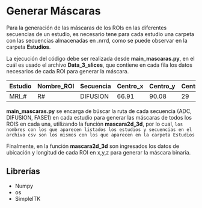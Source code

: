 # Generar Máscaras 
Para la generación de las máscaras de los ROIs en las diferentes secuencias de un estudio, es necesario tene para cada estudio una carpeta con las secuencias almacenadas en .nrrd, como se puede observar en la carpeta **Estudios**. 

La ejecución del código debe ser realizada desde **main_mascaras.py**, en el cuál es usado el archivo **Data_3_slices**, que contiene en cada fila los datos necesarios de cada ROI para generar la máscara.


| Estudio  | Nombre_ROI  | Secuencia  | Centro_x | Centro_y  | Centro_z  | Distancia_x  | ....  | Comentarios  |
| ------|-----|-----|-----|-----|-----|-----|-----|-----|
| MRI_#  	| R# 	| DIFUSION 	| 66.91  | 90.08  | 29  | 19.13  | ....  | ARTEFACTO  |


**main_mascaras.py** se encarga de búscar la ruta de cada secuencia (ADC, DIFUSION, FASE1) en cada estudio para generar las máscaras de todos los ROIS en cada una, utilizando la función **mascara2d_3d**, por lo cual, `los nombres con los que aparecen listados los estudios y secuencias en el archivo csv son los mismos con los que aparecen en la carpeta Estudios
`

Finalmente, en la función **mascara2d_3d** son ingresados los datos de ubicación y longitud de cada ROI en x,y,z para generar la máscara binaria.

## Librerías 
* Numpy
* os
* SimpleITK

